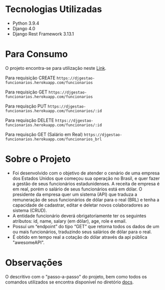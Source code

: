 Tecnologias Utilizadas
==========
- Python 3.9.4
- Django 4.0
- Django Rest Framework 3.13.1

Para Consumo 
=============
O projeto encontra-se para utilização neste [Link](https://djgestao-funcionarios.herokuapp.com).

Para requisição CREATE
`https://djgestao-funcionarios.herokuapp.com/funcionarios`

Para requisição GET
`https://djgestao-funcionarios.herokuapp.com/funcionarios`

Para requisção PUT
`https://djgestao-funcionarios.herokuapp.com/funcionarios/:id`

Para requisção DELETE
`https://djgestao-funcionarios.herokuapp.com/funcionarios/:id`

Para requisção GET (Salário em Real)
`https://djgestao-funcionarios.herokuapp.com/funcionarios_brl`

Sobre o Projeto
==========
- Foi desenvolvido com o objetivo de atender o cenário de uma empresa dos Estados Unidos que começou sua operação no Brasil, e quer fazer a gestão de seus funcionários estadunidenses. A receita de empresa é em real, porém o salário de seus funcionários está em dólar. O presidente da empresa quer um sistema (API) que traduza a remuneração de seus funcionários de dólar para o real (BRL) e tenha a capacidade de cadastrar, editar e deletar novos colaboradores ao sistema (CRUD).
- A entidade funcionário deverá obrigatoriamente ter os seguintes atributos: id, name, salary (em dólar), age, role e email.
- Possuí um “endpoint” do tipo “GET” que retorna todos os dados de um ou mais funcionários, traduzindo seus salários de dólar para o real.
- É obtido em tempo real a cotação do dólar através da api pública "awesomeAPI".

Observações
==========
O descritivo com o "passo-a-passo" do projeto, bem como todos os comandos utilizados se encontra disponível no diretório [docs](https://github.com/matheusgnetto/django-api-project/tree/master/docs).

